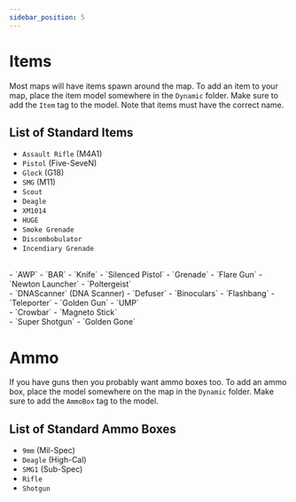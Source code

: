```yaml
---
sidebar_position: 5
---
```


# Items

Most maps will have items spawn around the map. To add an item to your map, place the item model somewhere in the `Dynamic` folder. Make sure to add the `Item` tag to the model. Note that items must have the correct name.

## List of Standard Items

- `Assault Rifle` (M4A1)
- `Pistol` (Five-SeveN)
- `Glock` (G18)
- `SMG` (M11)
- `Scout`
- `Deagle`
- `XM1014`
- `HUGE`
- `Smoke Grenade`
- `Discombobulator`
- `Incendiary Grenade`
<br/>
- `AWP`
- `BAR`
- `Knife`
- `Silenced Pistol`
- `Grenade`
- `Flare Gun`
- `Newton Launcher`
- `Poltergeist`
<br/>
- `DNAScanner` (DNA Scanner)
- `Defuser`
- `Binoculars`
- `Flashbang`
- `Teleporter`
- `Golden Gun`
- `UMP`
<br/>
- `Crowbar`
- `Magneto Stick`
<br/>
- `Super Shotgun`
- `Golden Gone`

# Ammo

If you have guns then you probably want ammo boxes too. To add an ammo box, place the model somewhere on the map in the `Dynamic` folder. Make sure to add the `AmmoBox` tag to the model.

## List of Standard Ammo Boxes

- `9mm` (Mil-Spec)
- `Deagle` (High-Cal)
- `SMG1` (Sub-Spec)
- `Rifle`
- `Shotgun`